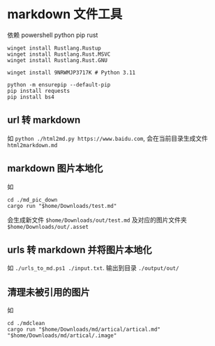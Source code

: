 # markdown 文件工具

依赖 powershell python pip rust

``` pwsh
winget install Rustlang.Rustup
winget install Rustlang.Rust.MSVC
winget install Rustlang.Rust.GNU

winget install 9NRWMJP3717K # Python 3.11

python -m ensurepip --default-pip
pip install requests
pip install bs4
```

## url 转 markdown

如 `python ./html2md.py https://www.baidu.com`, 会在当前目录生成文件 `html2markdown.md`

## markdown 图片本地化

如

``` pwsh
cd ./md_pic_down
cargo run "$home/Downloads/test.md"
```

会生成新文件 `$home/Downloads/out/test.md` 及对应的图片文件夹 `$home/Downloads/out/.asset`

## urls 转 markdown 并将图片本地化

如 `./urls_to_md.ps1 ./input.txt`. 输出到目录 `./output/out/`

## 清理未被引用的图片

如

``` pwsh
cd ./mdclean
cargo run "$home/Downloads/md/artical/artical.md" "$home/Downloads/md/artical/.image"
```
